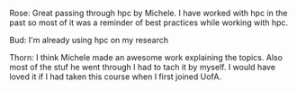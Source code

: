 Rose: Great passing through hpc by Michele. I have worked with hpc in the past so most of it was a reminder of best practices while working with hpc.

Bud: I'm already using hpc on my research

Thorn: I think Michele made an awesome work explaining the topics. Also most of the stuf he went through I had to tach it by myself. 
I would have loved it if I had taken this course when I first joined UofA.  
